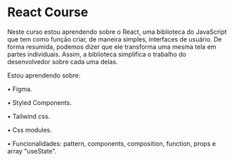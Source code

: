 # React Course

Neste curso estou aprendendo sobre o React, uma biblioteca do JavaScript que tem como função criar, de maneira simples, interfaces de usuário. De forma resumida, podemos dizer que ele transforma uma mesma tela em partes individuais. Assim, a biblioteca simplifica o trabalho do desenvolvedor sobre cada uma delas.

Estou aprendendo sobre:

• Figma.

• Styled Components.

• Tailwind css.

• Css modules.

• Funcionalidades: pattern, components, composition, function, props e array "useState".
